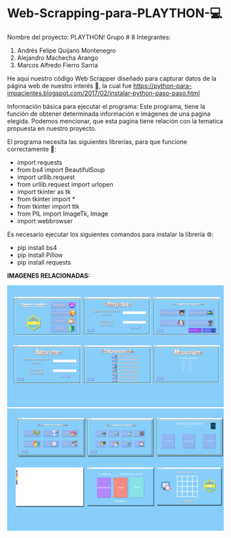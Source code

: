 # Web-Scrapping-para-PLAYTHON-💻
Nombre del proyecto: PLAYTHON! 
Grupo # 8 
Integrantes:

1. Andrés Felipe Quijano Montenegro
2. Alejandro Machecha Arango
3. Marcos Alfredo Fierro Sarria

He aquí nuestro código Web Scrapper diseñado para capturar datos de la página web de nuestro interés 💬, la cual fue https://python-para-impacientes.blogspot.com/2017/02/instalar-python-paso-paso.html

Información básica para ejecutar el programa: 
Este programa, tiene la función de obtener determinada información e imágenes de una pagina elegida. Podemos mencionar, que esta pagina tiene relación con la tematica propuesta en nuestro proyecto.

El programa necesita las siguientes librerías, para que funcione correctamente 📔:  

- import requests
- from bs4 import BeautifulSoup
- import urllib.request
- from urllib.request import urlopen
- import tkinter as tk
- from tkinter import *
- from tkinter import ttk
- from PIL import ImageTk, Image
- import webbrowser

Es necesario ejecutar los siguientes comandos para instalar la librería ⚙:

- pip install bs4
- pip install Pillow
- pip install requests

**IMAGENES RELACIONADAS:**

![Images](https://github.com/MarcosAlferoFierroSarriamfierros/PLAYTHON-/blob/main/Capturas%20del%20Proyecto/IMAGEN1.png)
![Images](https://github.com/MarcosAlferoFierroSarriamfierros/PLAYTHON-/blob/main/Capturas%20del%20Proyecto/IMAGEN2.png)

